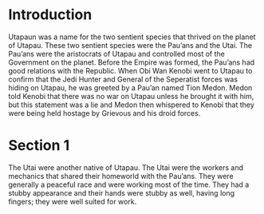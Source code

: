 # Introduction

Utapaun was a name for the two sentient species that thrived on the planet of Utapau.
These two sentient species were the Pau’ans and the Utai.
The Pau’ans were the aristocrats of Utapau and controlled most of the Government on the planet.
Before the Empire was formed, the Pau’ans had good relations with the Republic.
When Obi Wan Kenobi went to Utapau to confirm that the Jedi Hunter and General of the Seperatist forces was hiding on Utapau, he was greeted by a Pau’an named Tion Medon.
Medon told Kenobi that there was no war on Utapau unless he brought it with him, but this statement was a lie and Medon then whispered to Kenobi that they were being held hostage by Grievous and his droid forces.

# Section 1

The Utai were another native of Utapau.
The Utai were the workers and mechanics that shared their homeworld with the Pau’ans.
They were generally a peaceful race and were working most of the time.
They had a stubby appearance and their hands were stubby as well, having long fingers; they were well suited for work.

